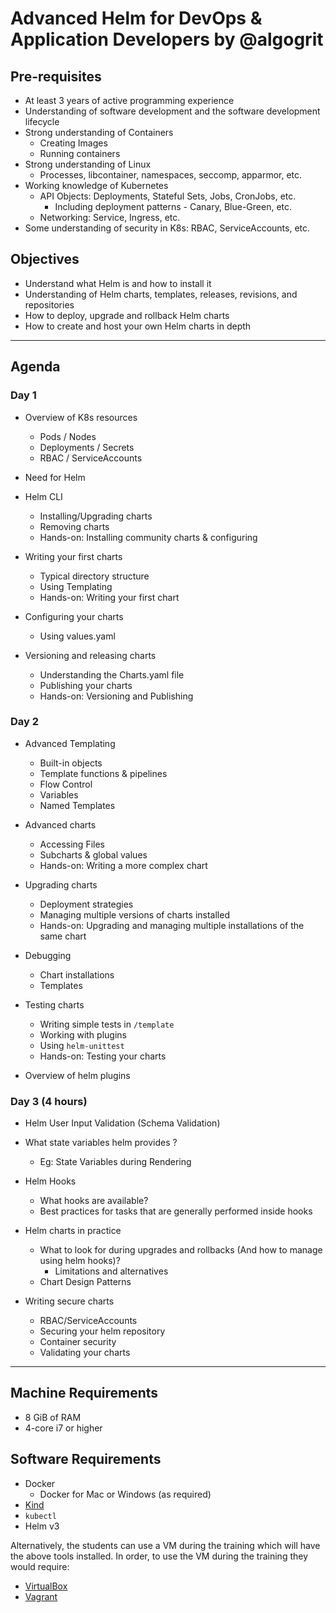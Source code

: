 # Advanced Helm for DevOps & Application Developers by @algogrit

## Pre-requisites

- At least 3 years of active programming experience
- Understanding of software development and the software development lifecycle
- Strong understanding of Containers
  - Creating Images
  - Running containers
- Strong understanding of Linux
  - Processes, libcontainer, namespaces, seccomp, apparmor, etc.
- Working knowledge of Kubernetes
  - API Objects: Deployments, Stateful Sets, Jobs, CronJobs, etc.
    - Including deployment patterns - Canary, Blue-Green, etc.
  - Networking: Service, Ingress, etc.
- Some understanding of security in K8s: RBAC, ServiceAccounts, etc.

## Objectives

- Understand what Helm is and how to install it
- Understanding of Helm charts, templates, releases, revisions, and repositories
- How to deploy, upgrade and rollback Helm charts
- How to create and host your own Helm charts in depth

---

## Agenda

### Day 1

- Overview of K8s resources
  - Pods / Nodes
  - Deployments / Secrets
  - RBAC / ServiceAccounts

- Need for Helm
  <!-- - Helm v2 vs v3 -->

- Helm CLI
  - Installing/Upgrading charts
  - Removing charts
  - Hands-on: Installing community charts & configuring

- Writing your first charts
  - Typical directory structure
  - Using Templating
  - Hands-on: Writing your first chart

- Configuring your charts
  - Using values.yaml

- Versioning and releasing charts
  - Understanding the Charts.yaml file
  - Publishing your charts
  - Hands-on: Versioning and Publishing

### Day 2

- Advanced Templating
  - Built-in objects
  - Template functions & pipelines
  - Flow Control
  - Variables
  - Named Templates

- Advanced charts
  - Accessing Files
  - Subcharts & global values
  - Hands-on: Writing a more complex chart

- Upgrading charts
  - Deployment strategies
  - Managing multiple versions of charts installed
  - Hands-on: Upgrading and managing multiple installations of the same chart

- Debugging
  - Chart installations
  - Templates

- Testing charts
  - Writing simple tests in `/template`
  - Working with plugins
  - Using `helm-unittest`
  - Hands-on: Testing your charts

- Overview of helm plugins

### Day 3 (4 hours)

- Helm User Input Validation (Schema Validation)

- What state variables helm provides ?
  - Eg: State Variables during Rendering

- Helm Hooks
  - What hooks are available?
  - Best practices for tasks that are generally performed inside hooks

- Helm charts in practice
  - What to look for during upgrades and rollbacks (And how to manage using helm hooks)?
    - Limitations and alternatives
  - Chart Design Patterns

- Writing secure charts
  - RBAC/ServiceAccounts
  - Securing your helm repository
  - Container security
  - Validating your charts

---

## Machine Requirements

- 8 GiB of RAM
- 4-core i7 or higher

## Software Requirements

- Docker
  - Docker for Mac or Windows (as required)
- [Kind](https://kind.sigs.k8s.io/)
- `kubectl`
- Helm v3

Alternatively, the students can use a VM during the training which will have the above tools installed. In order, to use the VM during the training they would require:

- [VirtualBox](https://www.virtualbox.org/)
- [Vagrant](https://www.vagrantup.com/)

